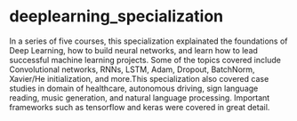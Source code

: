 # deeplearning_specialization
In a series of five courses, this specialization explainated the foundations of Deep Learning,  how to build neural networks, and learn how to lead successful machine learning projects. Some of the topics covered include Convolutional networks, RNNs, LSTM, Adam, Dropout, BatchNorm, Xavier/He initialization, and more.This specialization also covered case studies in domain of healthcare, autonomous driving, sign language reading, music generation, and natural language processing. Important frameworks such as tensorflow and keras were covered in great detail.

